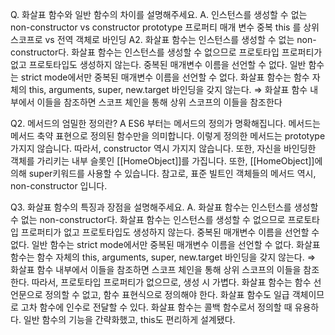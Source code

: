Q. 화살표 함수와 일반 함수의 차이를 설명해주세요.
A. 인스턴스를 생성할 수 없는 non-constructor vs constructor
prototype 프로퍼티
매개 변수 중복
this 를 상위 스코프로 vs 전역 객체로 바인딩
A2. 화살표 함수는 인스턴스를 생성할 수 없는 non-constructor다.
화살표 함수는 인스턴스를 생성할 수 없으므로 프로토타입 프로퍼티가 없고 프로토타입도 생성하지 않는다.
중복된 매개변수 이름을 선언할 수 없다. 일반 함수는 strict mode에서만 중복된 매개변수 이름을 선언할 수 없다.
화살표 함수는 함수 자체의 this, arguments, super, new.target 바인딩을 갖지 않는다. ⇒ 화살표 함수 내부에서 이들을 참조하면 스코프 체인을 통해 상위 스코프의 이들을 참조한다

Q2. 메서드의 엄밀한 정의란?
A ES6 부터는 메서드의 정의가 명확해집니다. 메서드는 메서드 축약 표현으로 정의된 함수만을 의미합니다.
이렇게 정의한 메서드는 prototype 가지지 않습니다. 따라서, constructor 역시 가지지 않습니다.
또한, 자신을 바인딩한 객체를 가리키는 내부 슬롯인 [[HomeObject]]를 가집니다. 또한, [[HomeObject]]에 의해 super키워드를 사용할 수 있습니다.
참고로, 표준 빌트인 객체들의 메서드 역시, non-constructor 입니다.

Q3. 화살표 함수의 특징과 장점을 설명해주세요.
A. 화살표 함수는 인스턴스를 생성할 수 없는 non-constructor다.
화살표 함수는 인스턴스를 생성할 수 없으므로 프로토타입 프로퍼티가 없고 프로토타입도 생성하지 않는다.
중복된 매개변수 이름을 선언할 수 없다. 일반 함수는 strict mode에서만 중복된 매개변수 이름을 선언할 수 없다.
화살표 함수는 함수 자체의 this, arguments, super, new.target 바인딩을 갖지 않는다. ⇒ 화살표 함수 내부에서 이들을 참조하면 스코프 체인을 통해 상위 스코프의 이들을 참조한다.
따라서, 프로토타입 프로퍼티가 없으므로, 생성 시 가볍다.
화살표 함수는 함수 선언문으로 정의할 수 없고, 함수 표현식으로 정의해야 한다.
화살표 함수도 일급 객체이므로 고차 함수에 인수로 전달할 수 있다.
화살표 함수는 콜백 함수로서 정의할 때 유용하다.
일반 함수의 기능을 간략화했고, this도 편리하게 설계됐다.